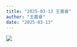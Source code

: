 ```yaml
---
title: "2025-03-13 王嘉睿"
author: "王嘉睿"
date: "2025-03-13"
---
```


![](https://box.zh.yuazhi.cn/410/note/2-13.jpg)

